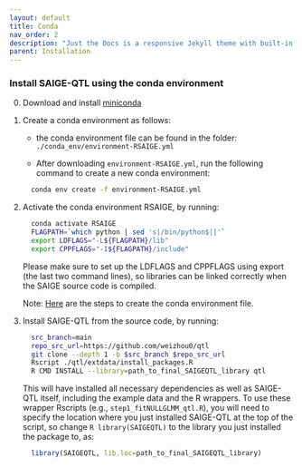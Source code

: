 ```yaml
---
layout: default
title: Conda
nav_order: 2
description: "Just the Docs is a responsive Jekyll theme with built-in search that is easily customizable and hosted on GitHub Pages."
parent: Installation
---
```


###  Install SAIGE-QTL using the conda environment

0. Download and install [miniconda](https://docs.conda.io/en/latest/miniconda.html)


1. Create a conda environment as follows:

     * the conda environment file can be found in the folder: ```./conda_env/environment-RSAIGE.yml```

     * After downloading ```environment-RSAIGE.yml```, run the following command to create a new conda environment:

     ```bash
       conda env create -f environment-RSAIGE.yml
     ```

2. Activate the conda environment RSAIGE, by running:

     ```bash
       conda activate RSAIGE
       FLAGPATH=`which python | sed 's|/bin/python$||'`
       export LDFLAGS="-L${FLAGPATH}/lib"
       export CPPFLAGS="-I${FLAGPATH}/include"
     ```
     
     Please make sure to set up the LDFLAGS and CPPFLAGS using export (the last two command lines), so libraries can be linked correctly when the SAIGE source code is compiled.

    Note: [Here](https://github.com/weizhou0/qtl/blob/main/conda_env/createCondaEnvSAIGE_steps.txt) are the steps to create the conda environment file.


3. Install SAIGE-QTL from the source code, by running:

     ```bash
       src_branch=main
       repo_src_url=https://github.com/weizhou0/qtl
       git clone --depth 1 -b $src_branch $repo_src_url
       Rscript ./qtl/extdata/install_packages.R
       R CMD INSTALL --library=path_to_final_SAIGEQTL_library qtl
     ```

     This will have installed all necessary dependencies as well as SAIGE-QTL itself, including the example data and the R wrappers.
   To use these wrapper Rscripts (e.g., ```step1_fitNULLGLMM_qtl.R```), you will need to specify the location where you just installed SAIGE-QTL at the top of the script,
   so change ```R library(SAIGEQTL)``` to the library you just installed the package to, as:

     ```R
       library(SAIGEQTL, lib.loc=path_to_final_SAIGEQTL_library)
     ```
